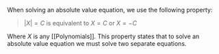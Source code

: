When solving an absolute value equation, we use the following property:

>$| X | = C$ is equivalent to $X = C$ or $X = -C$

Where $X$ is any [[Polynomials]]. This property states that to solve an absolute value equation we must solve two separate equations.